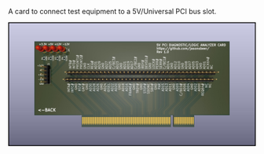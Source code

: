A card to connect test equipment to a 5V/Universal PCI bus slot. 

<img src="PCI-LA.jpg"  width="600">
